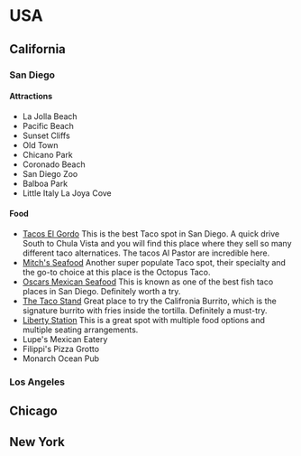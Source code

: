 # USA

## California

### San Diego
#### Attractions
- La Jolla Beach
- Pacific Beach
- Sunset Cliffs
- Old Town
- Chicano Park
- Coronado Beach
- San Diego Zoo
- Balboa Park
- Little Italy
   La Joya Cove

#### Food
- [Tacos El Gordo](https://www.google.com/maps/place/Tacos+El+Gordo/@32.6290567,-117.1059495,15z/data=!3m1!4b1!4m5!3m4!1s0x80d94de8c30469b7:0x319cc940f9afe443!8m2!3d32.6290778!4d-117.0889213)
  This is the best Taco spot in San Diego. A quick drive South to Chula Vista and you will find this place where they sell so many different taco alternatices. The tacos Al Pastor are incredible here.
- [Mitch's Seafood](https://www.google.com/maps/place/Mitch's+Seafood/@32.7240989,-117.2294455,17z/data=!3m1!4b1!4m5!3m4!1s0x80deaba3e9d2cbdd:0x653eee2b882004d0!8m2!3d32.7241066!4d-117.2273871)
  Another super populate Taco spot, their specialty and the go-to choice at this place is the Octopus Taco.
- [Oscars Mexican Seafood](https://www.google.com/maps/place/Oscars+Mexican+Seafood/@32.7254299,-117.384882,12z/data=!4m9!1m2!2m1!1sOscar's+Mexican+Seafood!3m5!1s0x80dc018d65e6a6ed:0xea7c8b01af94dcb9!8m2!3d32.7985194!4d-117.2565193!15sChdPc2NhcidzIE1leGljYW4gU2VhZm9vZCIDiAEBWhkiF29zY2FyJ3MgbWV4aWNhbiBzZWFmb29kkgEPdGFjb19yZXN0YXVyYW50)
  This is known as one of the best fish taco places in San Diego. Definitely worth a try.
- [The Taco Stand](https://www.google.com/maps/place/The+Taco+Stand/@32.72518,-117.384882,12z/data=!4m9!1m2!2m1!1sthe+taco+stand!3m5!1s0x80dc03e5d1618ceb:0x73529c9f616b883!8m2!3d32.839328!4d-117.2768086!15sCg50aGUgdGFjbyBzdGFuZCIDiAEBWhAiDnRoZSB0YWNvIHN0YW5kkgESbWV4aWNhbl9yZXN0YXVyYW50mgEjQ2haRFNVaE5NRzluUzBWSlEwRm5TVU0wTkZCWWJFNVJFQUU)
  Great place to try the Califronia Burrito, which is the signature burrito with fries inside the tortilla. Definitely a must-try.
- [Liberty Station](https://libertystation.com/directory/eat)
  This is a great spot with multiple food options and multiple seating arrangements.
- Lupe's Mexican Eatery
- Filippi's Pizza Grotto
- Monarch Ocean Pub


  
### Los Angeles

## Chicago
## New York